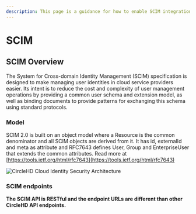```yaml
---
description: This page is a guidance for how to enable SCIM integration with CircleHD
---
```


# SCIM

## **SCIM Overview**

The System for Cross-domain Identity Management \(SCIM\) specification is designed to make managing user identities in cloud service providers easier. Its intent is to reduce the cost and complexity of user management operations by providing a common user schema and extension model, as well as binding documents to provide patterns for exchanging this schema using standard protocols.

### **Model**

SCIM 2.0 is built on an object model where a Resource is the common denominator and all SCIM objects are derived from it. It has id, externalId and meta as attribute and RFC7643 defines User, Group and EnterpriseUser that extends the common attributes. Read more at  [https://tools.ietf.org/html/rfc7643](https://tools.ietf.org/html/rfc7643)  

![CircleHD Cloud Identity Security Architecture](https://lh5.googleusercontent.com/X1W-SYHz3kaola9E-usJvcpMuB9Ma4M2iMaSEWcTut3fs5WpjRK4PlWnUwK0n2zZ7iWphxSyCWBtdxtJSP2-BppUpTP6P5BCHUrF-xNcYmJnoBM4O4cxQd9IZ9JZtQfO_fJvGF4)

### **SCIM endpoints**

**The SCIM API is RESTful and the endpoint URLs are different than other CircleHD API endpoints.**  


